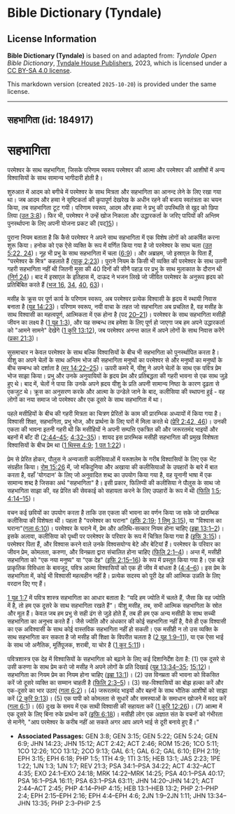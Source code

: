 # Bible Dictionary (Tyndale)

## License Information

**Bible Dictionary (Tyndale)** is based on and adapted from: _Tyndale Open Bible Dictionary_, [Tyndale House Publishers](https://tyndaleopenresources.com/), 2023, which is licensed under a [CC BY-SA 4.0 license](https://creativecommons.org/licenses/by-sa/4.0/legalcode.en).

This markdown version (created `2025-10-20`) is provided under the same license.



--------------------------------

## सहभागिता (id: 184917)

सहभागिता
========

परमेश्वर के साथ सहभागिता, जिसके परिणाम स्वरूप परमेश्वर की आत्मा और परमेश्वर की आशीषों में अन्य विश्वासियों के साथ सामान्य भागीदारी होती है।

शुरुआत में आदम को बगीचे में परमेश्वर के साथ मित्रता और सहभागिता का आनन्द लेने के लिए रखा गया था। जब आदम और हव्वा ने सृष्टिकर्ता की कृपापूर्ण देखरेख के अधीन रहने की बजाय स्वतंत्रता का चयन किया, तब सहभागिता टूट गयी। परिणाम स्वरूप, आदम और हव्वा ने प्रभु की उपस्थिति से खुद को छिपा लिया ([उत 3:8](https://ref.ly/Gen3:8))। फिर भी, परमेश्वर ने उन्हें खोज निकाला और उद्धारकर्ता के जरिए पापियों की अन्तिम पुनर्स्थापना के लिए अपनी योजना प्रकट की (पद[15](https://ref.ly/Gen3:15))। 

पुराना नियम बताता है कि कैसे परमेश्वर ने अपने साथ सहभागिता में एक विशेष लोगों को आकर्षित करना शुरू किया। हनोक को एक ऐसे व्यक्ति के रूप में वर्णित किया गया है जो परमेश्वर के साथ चला ([उत 5:22, 24](https://ref.ly/Gen5:22))। नूह भी प्रभु के साथ सहभागिता में चला ([6:9](https://ref.ly/Gen6:9))। और अब्राहम, जो इस्राएल के पिता हैं, "परमेश्वर के मित्र" कहलाते हैं ([याकू 2:23](https://ref.ly/Jas2:23))। पुराने नियम के किसी भी व्यक्ति की परमेश्वर के साथ उतनी गहरी सहभागिता नहीं थी जितनी मूसा की 40 दिनों की सीनै पहाड़ पर प्रभु के साथ मुलाकात के दौरान थी ([निर्ग 24](https://ref.ly/Exod24:1-Exod24:18))। बाद में इस्राएल के इतिहास में, दाऊद ने भजन लिखे जो जीवित परमेश्वर के अनुरूप हृदय को प्रतिबिंबित करते हैं ([भज 16](https://ref.ly/Ps16:1-Ps16:11), [34](https://ref.ly/Ps34:1-Ps34:22), [40](https://ref.ly/Ps40:1-Ps40:17), [63](https://ref.ly/Ps63:1-Ps63:11))। 

मसीह के क्रूस पर पूर्ण कार्य के परिणाम स्वरूप, अब परमेश्वर प्रत्येक विश्वासी के हृदय में स्थायी निवास बनाता है ([यूह 14:23](https://ref.ly/John14:23))। परिणाम स्वरूप, नयी वाचा के तहत जो सहभागिता अब प्रचलित है, वह मसीह के साथ विश्वासी का महत्वपूर्ण, आत्मिकता में एक होना है (पद [20–21](https://ref.ly/John14:20-John14:21))। परमेश्वर के साथ सहभागिता मसीही जीवन का लक्ष्य है ([1 यूह 1:3](https://ref.ly/1John1:3)), और यह सम्बन्ध तब हमेशा के लिए पूर्ण हो जाएगा जब हम अपने उद्धारकर्ता को "आमने सामने" देखेंगे ([1 कुरि 13:12](https://ref.ly/1Cor13:12)), जब परमेश्वर अनन्त काल में अपने लोगों के साथ निवास करेंगे ([प्रका 21:3](https://ref.ly/Rev21:3))।

सुसमाचार न केवल परमेश्वर के साथ बल्कि विश्वासियों के बीच भी सहभागिता को पुनर्स्थापित करता है। यीशु का अपने चेलों के साथ अन्तिम भोज की सहभागिता मनुष्यों का परमेश्वर से और मनुष्यों का मनुष्यों के बीच सम्बन्ध को दर्शाता है ([मर 14:22–25](https://ref.ly/Mark14:22-Mark14:25))। ऊपरी कमरे में, यीशु ने अपने चेलों के साथ एक पवित्र प्रेम भोज साझा किया। प्रभु और उनके अनुयायियों के हृदय प्रेम और प्रतिबद्धता की गहरी भावना से एक साथ जुड़े हुए थे। बाद में, चेलों ने पाया कि उनके अपने ह्रदय यीशु के प्रति अपनी सामान्य निष्ठा के कारण दृढ़ता से एकजुट थे। क्रूस का अनुसरण करके और आत्मा के उन्डेले जाने के बाद, कलीसिया की स्थापना हुई \- वह लोगों का नया समाज जो परमेश्वर और एक दूसरे के साथ सहभागिता में था।

पहले मसीहियों के बीच की गहरी मित्रता का चित्रण प्रेरितों के काम की प्रारम्भिक अध्यायों में किया गया है। विश्वासी शिक्षा, सहभागिता, प्रभु भोज, और प्रार्थना के लिए घरों में मिला करते थे ([प्रेरि 2:42, 46](https://ref.ly/Acts2:42))। उनकी एकता की भावना इतनी गहरी थी कि मसीहियों ने अपनी सम्पत्ति एकत्रित की और जरूरतमंद भाइयों और बहनों में बाँट दी ([2:44–45](https://ref.ly/Acts2:44-Acts2:45); [4:32–35](https://ref.ly/Acts4:32-Acts4:35))। शायद इस प्रारम्भिक मसीही सहभागिता की प्रमुख विशेषता विश्वासियों के बीच प्रेम था ([1 थिस्स 4:9](https://ref.ly/1Thess4:9); [1 पत 1:22](https://ref.ly/1Pet1:22))। 

प्रेम से प्रेरित होकर, पौलुस ने अन्यजाती कलीसियाओं में यरूशलेम के गरीब विश्वासियों के लिए एक भेंट संग्रहीत किया। [रोम 15:26](https://ref.ly/Rom15:26) में, जो मकिदुनिया और अखाया की कलीसियाओं के उपहारों के बारे में बात करता है, वहाँ 'योगदान' के लिए जो अनुवादित शब्द का उपयोग किया गया है, वह यूनानी भाषा में एक सामान्य शब्द है जिसका अर्थ "सहभागिता" है। इसी प्रकार, फिलिप्पी की कलीसिया ने पौलुस के साथ जो सहभागिता साझा की, वह प्रेरित की सेवकाई को सहायता करने के लिए उपहारों के रूप में थी ([फिलि](https://ref.ly/Phil1:5) [1:5](https://ref.ly/Phil1:5); [4:14–15](https://ref.ly/Phil4:14-Phil4:15))। 

वचन कई छवियों का उपयोग करता है ताकि उस एकता की भावना का वर्णन किया जा सके जो प्रारम्भिक कलीसिया की विशेषता थी। पहला है "परमेश्वर का घराना" ([इफि 2:19](https://ref.ly/Eph2:19); [1 तिमु 3:15](https://ref.ly/1Tim3:15)), या "विश्वास का घराना"([गला 6:10](https://ref.ly/Gal6:10))। परमेश्वर के घराने में, प्रेम और अतिथि\-सत्कार नियम होना चाहिए ([इब्रा 13:1–2](https://ref.ly/Heb13:1-Heb13:2))। इसके अलावा, कलीसिया को पृथ्वी पर परमेश्वर के परिवार के रूप में चित्रित किया गया है ([इफि 3:15](https://ref.ly/Eph3:15))। परमेश्वर पिता हैं, और विश्वास करने वाले उनके विश्वसयोग्य बेटे और बेटियां हैं। परमेश्वर के परिवार का जीवन प्रेम, कोमलता, करुणा, और विनम्रता द्वारा संचालित होना चाहिए ([फिलि 2:1–4](https://ref.ly/Phil2:1-Phil2:4))। अन्त में, मसीही सहभागिता को "एक नया मनुष्य" या "एक देह" ([इफि 2:15–16](https://ref.ly/Eph2:15-Eph2:16)) के रूप में प्रस्तुत किया गया है। एक बड़े प्राकृतिक विविधता के बावजूद, पवित्र आत्मा विश्वासियों को एक ही जीव में बांधता है ([4:4–6](https://ref.ly/Eph4:4-Eph4:6))। इस प्रेम के सहभागिता में, कोई भी विश्वासी महत्वहीन नहीं है। प्रत्येक सदस्य को पूरी देह की आत्मिक उन्नति के लिए वरदान दिए गए हैं।

[1 यूह 1:7](https://ref.ly/1John1:7) में पवित्र शास्त्र सहभागिता का आधार बताता है: “यदि हम ज्योति में चलते हैं, जैसा कि वह ज्योति में है, तो हम एक दूसरे के साथ सहभागिता रखते हैं”। यीशु मसीह, तब, सभी आत्मिक सहभागिता के स्रोत और मूल हैं। केवल जब हम प्रभु से सही ढंग से जुड़े होते हैं, तब ही हम एक अन्य मसीही के साथ सच्ची सहभागिता का अनुभव करते हैं। जैसे ज्योति और अंधकार की कोई सहभागिता नहीं है, वैसे ही एक विश्वासी का एक अविश्वासी के साथ कोई वास्तविक सहभागिता नहीं हो सकती। एक मसीही न तो उस व्यक्ति के साथ सहभागिता कर सकता है जो मसीह की शिक्षा के विपरीत चलता है ([2 यूह 1:9–11](https://ref.ly/2John1:9-2John1:11)), या एक ऐसा भाई के साथ जो अनैतिक, मूर्तिपूजक, शराबी, या चोर है ([1 कुर 5:11](https://ref.ly/1Cor5:11))।

पवित्रशास्त्र एक देह में विश्वासियों के सहभागिता को बढ़ाने के लिए कई दिशानिर्देश देता है: (1\) एक दूसरे से उसी करुणा के साथ प्रेम करो जो मसीह ने अपने लोगों के प्रति दिखाई ([यूह 13:34–35](https://ref.ly/John13:34-John13:35); [15:12](https://ref.ly/John15:12))। सहभागिता का नियम प्रेम का नियम होना चाहिए ([इब्रा 13:1](https://ref.ly/Heb13:1))। (2\) उस विनम्रता की भावना को विकसित करें जो दूसरे व्यक्ति का सम्मान चाहती है ([फिलि 2:3–5](https://ref.ly/Phil2:3-Phil2:5))। (3\) सह\-विश्वासियों का बोझ हल्का करें और एक\-दूसरे का भार उठाएं ([गला 6:2](https://ref.ly/Gal6:2))। (4\) जरूरतमंद भाइयों और बहनों के साथ भौतिक आशीषों को साझा करें ([2 कुरि 9:13](https://ref.ly/2Cor9:13))। (5\) एक पापी को कोमलता से सुधारें और समस्याओं के समाधान खोजने में मदद करें ([गला 6:1](https://ref.ly/Gal6:1))। (6\) दुःख के समय में एक साथी विश्वासी की सहायता करें ([1 कुरि 12:26](https://ref.ly/1Cor12:26))। (7\) आत्मा में एक दूसरे के लिए बिना रुके प्रार्थना करें ([इफि 6:18](https://ref.ly/Eph6:18))। मसीही लोग एक अज्ञात संत के वचनों को गंभीरता से मानेंगे, "आप परमेश्वर के करीब नहीं आ सकते अगर आप अपने भाई से दूरी बनाये हुए हैं।"

* **Associated Passages:** GEN 3:8; GEN 3:15; GEN 5:22; GEN 5:24; GEN 6:9; JHN 14:23; JHN 15:12; ACT 2:42; ACT 2:46; ROM 15:26; 1CO 5:11; 1CO 12:26; 1CO 13:12; 2CO 9:13; GAL 6:1; GAL 6:2; GAL 6:10; EPH 2:19; EPH 3:15; EPH 6:18; PHP 1:5; 1TH 4:9; 1TI 3:15; HEB 13:1; JAS 2:23; 1PE 1:22; 1JN 1:3; 1JN 1:7; REV 21:3; PSA 34:1–PSA 34:22; ACT 4:32–ACT 4:35; EXO 24:1–EXO 24:18; MRK 14:22–MRK 14:25; PSA 40:1–PSA 40:17; PSA 16:1–PSA 16:11; PSA 63:1–PSA 63:11; JHN 14:20–JHN 14:21; ACT 2:44–ACT 2:45; PHP 4:14–PHP 4:15; HEB 13:1–HEB 13:2; PHP 2:1–PHP 2:4; EPH 2:15–EPH 2:16; EPH 4:4–EPH 4:6; 2JN 1:9–2JN 1:11; JHN 13:34–JHN 13:35; PHP 2:3–PHP 2:5

